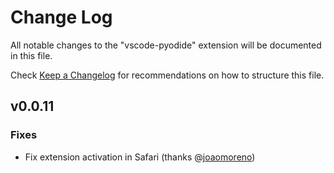 # Change Log

All notable changes to the "vscode-pyodide" extension will be documented in this file.

Check [Keep a Changelog](http://keepachangelog.com/) for recommendations on how to structure this file.

## v0.0.11

### Fixes
- Fix extension activation in Safari (thanks @[joaomoreno](https://github.com/joaomoreno))